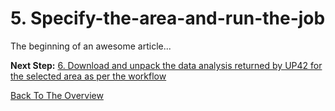 # 5. Specify-the-area-and-run-the-job

The beginning of an awesome article...

**Next Step:** [6. Download and unpack the data analysis returned by UP42 for the selected area as per the workflow](Download-the-Output.md) 

[Back To The Overview](https://github.com/TheContentGym/GeospatialAPIs-UP42/blob/main/Overview.md)